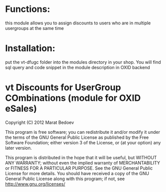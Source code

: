 Functions:
====================
this module allows you to assign discounts to users who are in multiple usergroups at the same time


Installation:
====================
put the vt-dfugc folder into the modules directory in your shop.
You will find sql query and code snippet in the module description in OXID backend


vt Discounts for UserGroup COmbinations (module for OXID eSales)
====================
Copyright (C) 2012  Marat Bedoev

This program is free software;
you can redistribute it and/or modify it under the terms of the GNU General Public License as published by the Free Software Foundation;
either version 3 of the License, or (at your option) any later version.

This program is distributed in the hope that it will be useful, but WITHOUT ANY WARRANTY;
without even the implied warranty of MERCHANTABILITY or FITNESS FOR A PARTICULAR PURPOSE. See the GNU General Public License for more details.
You should have received a copy of the GNU General Public License along with this program; if not, see <http://www.gnu.org/licenses/>